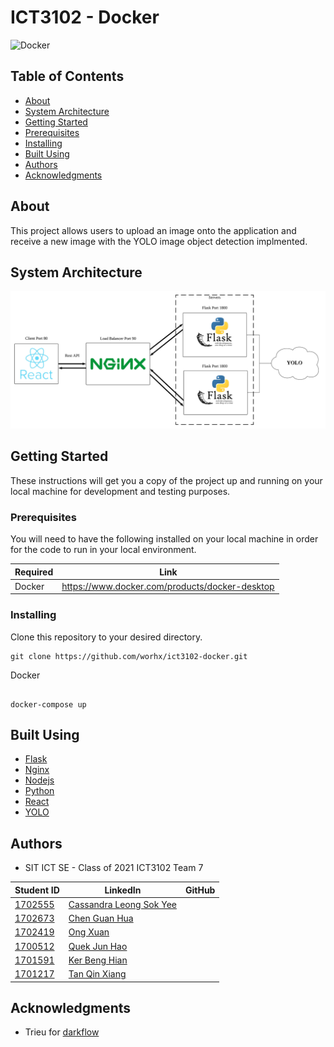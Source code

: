# ICT3102 - Docker
![Docker](https://logz.io/wp-content/uploads/2016/01/docker-facebook.png)
## Table of Contents

- [About](#about)
- [System Architecture](#system_architecture)
- [Getting Started](#getting_started)
- [Prerequisites](#prerequisities)
- [Installing](#installing)
- [Built Using](#built_using)
- [Authors](#authors)
- [Acknowledgments](#acknowledgments)

## About <a name = "about"></a>

This project allows users to upload an image onto the application and receive a new image with the YOLO image object detection implmented.

## System Architecture <a name = "system_architecture"></a>

![System Architecture](System_Architecture.jpg)

## Getting Started <a name = "getting_started"></a>

These instructions will get you a copy of the project up and running on your local machine for development and testing purposes.

### Prerequisites <a name = "prerequisities"></a>

You will need to have the following installed on your local machine in order for the code to run in your local environment.

| Required | Link                                              |
| -------- | ------------------------------------------------- |
| Docker   | https://www.docker.com/products/docker-desktop    |


### Installing <a name = "installing"></a>

Clone this repository to your desired directory.
```
git clone https://github.com/worhx/ict3102-docker.git
```
Docker

```

docker-compose up

```

## Built Using <a name = "built_using"></a>

- [Flask](https://flask.palletsprojects.com/en/1.1.x/)
- [Nginx](https://www.nginx.com/)
- [Nodejs](https://nodejs.org/en/)
- [Python](https://www.python.org/)
- [React](https://reactjs.org/)
- [YOLO](https://pjreddie.com/darknet/yolo/)


## Authors <a name = "authors"></a>

- SIT ICT SE - Class of 2021 ICT3102 Team 7


| Student ID |         LinkedIn                                | GitHub |
| -------- | ------------------------------------------------- |--------|
| [1702555](1702555@sit.singaporetech.edu.sg) | [Cassandra Leong Sok Yee](https://www.linkedin.com/in/cassandra-leong-738317bb)  |
| [1702673](1702673@sit.singaporetech.edu.sg) | [Chen Guan Hua](https://www.linkedin.com/in/guanhua-chen-04a420174/) |
| [1702419](1702419@sit.singaporetech.edu.sg) | [Ong Xuan](https://www.linkedin.com/in/xuan-ong-50752910a/) | 
| [1700512](1700512@sit.singaporetech.edu.sg) | [Quek Jun Hao](https://www.linkedin.com/in/jun-hao-quek-5455a0175/) | 
| [1701591](1701591@sit.singaporetech.edu.sg) | [Ker Beng Hian](https://www.linkedin.com/in/benghianker/) |
| [1701217](1701217@sit.singaporetech.edu.sg) | [Tan Qin Xiang](https://www.linkedin.com/in/qin-xiang-tan-19570a113/)  |

## Acknowledgments <a name = "acknowledgments"></a>
- Trieu for [darkflow](https://github.com/thtrieu/darkflow.git)

